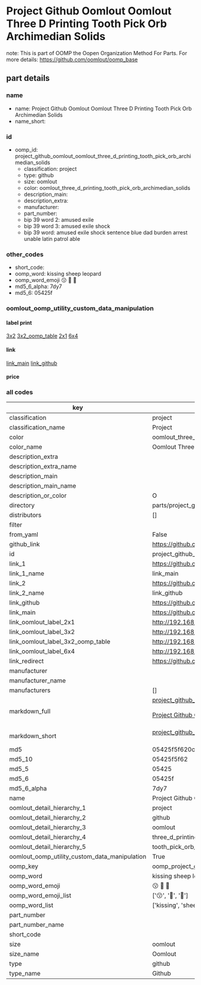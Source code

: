 # Project Github Oomlout Oomlout Three D Printing Tooth Pick Orb Archimedian Solids  

note: This is part of OOMP the Oopen Organization Method For Parts. For more details: https://github.com/oomlout/oomp_base

##  part details
  







### name
* name: Project Github Oomlout Oomlout Three D Printing Tooth Pick Orb Archimedian Solids
* name_short: 
### id
* oomp_id: project_github_oomlout_oomlout_three_d_printing_tooth_pick_orb_archimedian_solids
  * classification: project
  * type: github
  * size: oomlout
  * color: oomlout_three_d_printing_tooth_pick_orb_archimedian_solids
  * description_main: 
  * description_extra: 
  * manufacturer: 
  * part_number: 
  * bip 39 word 2: amused exile
  * bip 39 word 3: amused exile shock
  * bip 39 word: amused exile shock sentence blue dad burden arrest unable latin patrol able

### other_codes
* short_code: 
* oomp_word: kissing sheep leopard
* oomp_word_emoji :kissing: :sheep: :leopard:
* md5_6_alpha: 7dy7
* md5_6: 05425f






### oomlout_oomp_utility_custom_data_manipulation
#### label print
[3x2](http://192.168.1.245:1112/?label=oomp%207dy7)
[3x2_oomp_table](http://192.168.1.108:1112/?label=oomp%207dy7)
[2x1](http://192.168.1.242:1112/?label=oomp%207dy7)
[6x4](http://192.168.1.55:1112/?label=oomp%207dy7)    

#### link

[link_main](https://github.com/oomlout/oomlout_oomp_version_1_messy/tree/main/parts/project_github_oomlout_oomlout_three_d_printing_tooth_pick_orb_archimedian_solids) [link_github](https://github.com/oomlout/oomlout_oomp_version_1_messy/tree/main/parts/project_github_oomlout_oomlout_three_d_printing_tooth_pick_orb_archimedian_solids)                             

#### price







### all codes 
| key | value |  
| --- | --- |  
| classification | project |  
| classification_name | Project |  
| color | oomlout_three_d_printing_tooth_pick_orb_archimedian_solids |  
| color_name | Oomlout Three D Printing Tooth Pick Orb Archimedian Solids |  
| description_extra |  |  
| description_extra_name |  |  
| description_main |  |  
| description_main_name |  |  
| description_or_color | O  |  
| directory | parts/project_github_oomlout_oomlout_three_d_printing_tooth_pick_orb_archimedian_solids |  
| distributors | [] |  
| filter |  |  
| from_yaml | False |  
| github_link | https://github.com/oomlout/oomlout_oomp_part_src/tree/main/parts/project_github_oomlout_oomlout_three_d_printing_tooth_pick_orb_archimedian_solids |  
| id | project_github_oomlout_oomlout_three_d_printing_tooth_pick_orb_archimedian_solids |  
| link_1 | https://github.com/oomlout/oomlout_oomp_version_1_messy/tree/main/parts/project_github_oomlout_oomlout_three_d_printing_tooth_pick_orb_archimedian_solids |  
| link_1_name | link_main |  
| link_2 | https://github.com/oomlout/oomlout_oomp_version_1_messy/tree/main/parts/project_github_oomlout_oomlout_three_d_printing_tooth_pick_orb_archimedian_solids |  
| link_2_name | link_github |  
| link_github | https://github.com/oomlout/oomlout_oomp_version_1_messy/tree/main/parts/project_github_oomlout_oomlout_three_d_printing_tooth_pick_orb_archimedian_solids |  
| link_main | https://github.com/oomlout/oomlout_oomp_version_1_messy/tree/main/parts/project_github_oomlout_oomlout_three_d_printing_tooth_pick_orb_archimedian_solids |  
| link_oomlout_label_2x1 | http://192.168.1.242:1112/?label=oomp%207dy7 |  
| link_oomlout_label_3x2 | http://192.168.1.245:1112/?label=oomp%207dy7 |  
| link_oomlout_label_3x2_oomp_table | http://192.168.1.108:1112/?label=oomp%207dy7 |  
| link_oomlout_label_6x4 | http://192.168.1.55:1112/?label=oomp%207dy7 |  
| link_redirect | https://github.com/oomlout/oomlout_oomp_version_1_messy/tree/main/parts/project_github_oomlout_oomlout_three_d_printing_tooth_pick_orb_archimedian_solids |  
| manufacturer |  |  
| manufacturer_name |  |  
| manufacturers | [] |  
| markdown_full | [project_github_oomlout_oomlout_three_d_printing_tooth_pick_orb_archimedian_solids](none)<br>[](none)<br>[Project Github Oomlout Oomlout Three D Printing Tooth Pick Orb Archimedian Solids](none)<br><br> |  
| markdown_short | [project_github_oomlout_oomlout_three_d_printing_tooth_pick_orb_archimedian_solids](none)<br><br> |  
| md5 | 05425f5f620c63d0db8c2c3f8c93e841 |  
| md5_10 | 05425f5f62 |  
| md5_5 | 05425 |  
| md5_6 | 05425f |  
| md5_6_alpha | 7dy7 |  
| name | Project Github Oomlout Oomlout Three D Printing Tooth Pick Orb Archimedian Solids |  
| oomlout_detail_hierarchy_1 | project |  
| oomlout_detail_hierarchy_2 | github |  
| oomlout_detail_hierarchy_3 | oomlout |  
| oomlout_detail_hierarchy_4 | three_d_printing |  
| oomlout_detail_hierarchy_5 | tooth_pick_orb_archimedian_solids |  
| oomlout_oomp_utility_custom_data_manipulation | True |  
| oomp_key | oomp_project_github_oomlout_oomlout_three_d_printing_tooth_pick_orb_archimedian_solids |  
| oomp_word | kissing sheep leopard |  
| oomp_word_emoji | :kissing: :sheep: :leopard: |  
| oomp_word_emoji_list | [':kissing:', ':sheep:', ':leopard:'] |  
| oomp_word_list | ['kissing', 'sheep', 'leopard'] |  
| part_number |  |  
| part_number_name |  |  
| short_code |  |  
| size | oomlout |  
| size_name | Oomlout |  
| type | github |  
| type_name | Github |  
